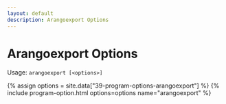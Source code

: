 ```yaml
---
layout: default
description: Arangoexport Options
---
```

Arangoexport Options
====================

Usage: `arangoexport [<options>]`

{% assign options = site.data["39-program-options-arangoexport"] %}
{% include program-option.html options=options name="arangoexport" %}
